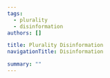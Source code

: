 ```yaml
---
tags:
  - plurality
  - disinformation
authors: []

title: Plurality Disinformation
navigationTitle: Disinformation

summary: ""
---
```


<!--more-->
